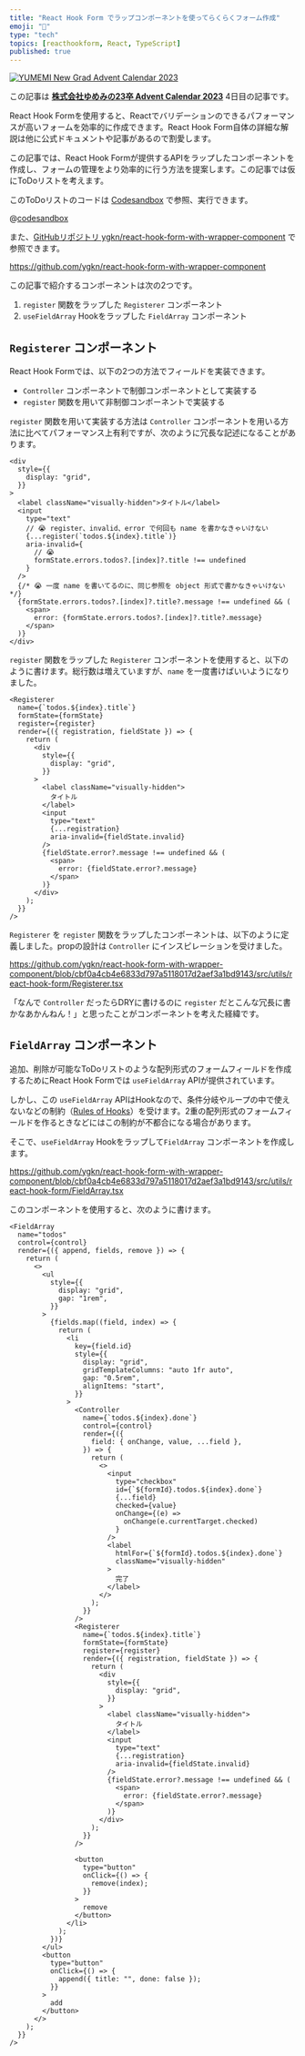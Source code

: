 ```yaml
---
title: "React Hook Form でラップコンポーネントを使ってらくらくフォーム作成"
emoji: "🎤"
type: "tech"
topics: [reacthookform, React, TypeScript]
published: true
---
```


[![YUMEMI New Grad Advent Calendar 2023](https://storage.googleapis.com/zenn-user-upload/aa11e374f2f8-20231205.png)](https://qiita.com/advent-calendar/2023/yumemi-23-graduation)

この記事は [**株式会社ゆめみの23卒 Advent Calendar 2023**](https://qiita.com/advent-calendar/2023/yumemi-23-graduation) 4日目の記事です。

React Hook Formを使用すると、Reactでバリデーションのできるパフォーマンスが高いフォームを効率的に作成できます。React Hook Form自体の詳細な解説は他に公式ドキュメントや記事があるので割愛します。

この記事では、React Hook Formが提供するAPIをラップしたコンポーネントを作成し、フォームの管理をより効率的に行う方法を提案します。この記事では仮にToDoリストを考えます。

このToDoリストのコードは [Codesandbox](https://codesandbox.io/p/github/ygkn/react-hook-form-with-wrapper-component/main) で参照、実行できます。


@[codesandbox](https://codesandbox.io/embed/github/ygkn/react-hook-form-with-wrapper-component/main?embed=1)


また、[GitHubリポジトリ ygkn/react-hook-form-with-wrapper-component](https://github.com/ygkn/react-hook-form-with-wrapper-component) で参照できます。

https://github.com/ygkn/react-hook-form-with-wrapper-component


この記事で紹介するコンポーネントは次の2つです。

1. `register` 関数をラップした `Registerer` コンポーネント
1. `useFieldArray` Hookをラップした `FieldArray` コンポーネント

## `Registerer` コンポーネント

React Hook Formでは、以下の2つの方法でフィールドを実装できます。

- `Controller` コンポーネントで制御コンポーネントとして実装する
- `register` 関数を用いて非制御コンポーネントで実装する

`register` 関数を用いて実装する方法は `Controller` コンポーネントを用いる方法に比べてパフォーマンス上有利ですが、次のように冗長な記述になることがあります。

```tsx:src/WhenThereIsNot.tsx
<div
  style={{
    display: "grid",
  }}
>
  <label className="visually-hidden">タイトル</label>
  <input
    type="text"
    // 😭 register、invalid、error で何回も name を書かなきゃいけない
    {...register(`todos.${index}.title`)}
    aria-invalid={
      // 😭
      formState.errors.todos?.[index]?.title !== undefined
    }
  />
  {/* 😭 一度 name を書いてるのに、同じ参照を object 形式で書かなきゃいけない */}
  {formState.errors.todos?.[index]?.title?.message !== undefined && (
    <span>
      error: {formState.errors.todos?.[index]?.title?.message}
    </span>
  )}
</div>
```

`register` 関数をラップした `Registerer` コンポーネントを使用すると、以下のように書けます。総行数は増えていますが、`name` を一度書けばいいようになりました。

```tsx:src/WhenThereIs.tsx
<Registerer
  name={`todos.${index}.title`}
  formState={formState}
  register={register}
  render={({ registration, fieldState }) => {
    return (
      <div
        style={{
          display: "grid",
        }}
      >
        <label className="visually-hidden">
          タイトル
        </label>
        <input
          type="text"
          {...registration}
          aria-invalid={fieldState.invalid}
        />
        {fieldState.error?.message !== undefined && (
          <span>
            error: {fieldState.error?.message}
          </span>
        )}
      </div>
    );
  }}
/>
```

`Registerer` を `register` 関数をラップしたコンポーネントは、以下のように定義しました。propの設計は `Controller` にインスピレーションを受けました。

https://github.com/ygkn/react-hook-form-with-wrapper-component/blob/cbf0a4cb4e6833d797a5118017d2aef3a1bd9143/src/utils/react-hook-form/Registerer.tsx

「なんで `Controller` だったらDRYに書けるのに `register` だとこんな冗長に書かなあかんねん！」と思ったことがコンポーネントを考えた経緯です。

## `FieldArray` コンポーネント

追加、削除が可能なToDoリストのような配列形式のフォームフィールドを作成するためにReact Hook Formでは `useFieldArray` APIが提供されています。

しかし、この `useFieldArray` APIはHookなので、条件分岐やループの中で使えないなどの制約（[Rules of Hooks](https://react.dev/warnings/invalid-hook-call-warning)）を受けます。2重の配列形式のフォームフィールドを作るときなどにはこの制約が不都合になる場合があります。

そこで、`useFieldArray` Hookをラップして`FieldArray` コンポーネントを作成します。

https://github.com/ygkn/react-hook-form-with-wrapper-component/blob/cbf0a4cb4e6833d797a5118017d2aef3a1bd9143/src/utils/react-hook-form/FieldArray.tsx

このコンポーネントを使用すると、次のように書けます。

```tsx
<FieldArray
  name="todos"
  control={control}
  render={({ append, fields, remove }) => {
    return (
      <>
        <ul
          style={{
            display: "grid",
            gap: "1rem",
          }}
        >
          {fields.map((field, index) => {
            return (
              <li
                key={field.id}
                style={{
                  display: "grid",
                  gridTemplateColumns: "auto 1fr auto",
                  gap: "0.5rem",
                  alignItems: "start",
                }}
              >
                <Controller
                  name={`todos.${index}.done`}
                  control={control}
                  render={({
                    field: { onChange, value, ...field },
                  }) => {
                    return (
                      <>
                        <input
                          type="checkbox"
                          id={`${formId}.todos.${index}.done`}
                          {...field}
                          checked={value}
                          onChange={(e) =>
                            onChange(e.currentTarget.checked)
                          }
                        />
                        <label
                          htmlFor={`${formId}.todos.${index}.done`}
                          className="visually-hidden"
                        >
                          完了
                        </label>
                      </>
                    );
                  }}
                />
                <Registerer
                  name={`todos.${index}.title`}
                  formState={formState}
                  register={register}
                  render={({ registration, fieldState }) => {
                    return (
                      <div
                        style={{
                          display: "grid",
                        }}
                      >
                        <label className="visually-hidden">
                          タイトル
                        </label>
                        <input
                          type="text"
                          {...registration}
                          aria-invalid={fieldState.invalid}
                        />
                        {fieldState.error?.message !== undefined && (
                          <span>
                            error: {fieldState.error?.message}
                          </span>
                        )}
                      </div>
                    );
                  }}
                />

                <button
                  type="button"
                  onClick={() => {
                    remove(index);
                  }}
                >
                  remove
                </button>
              </li>
            );
          })}
        </ul>
        <button
          type="button"
          onClick={() => {
            append({ title: "", done: false });
          }}
        >
          add
        </button>
      </>
    );
  }}
/>
```
